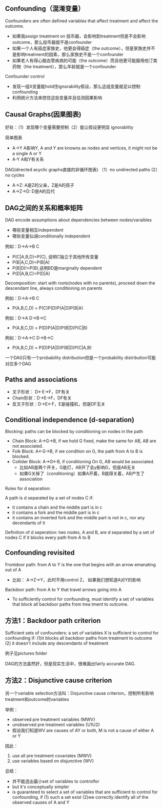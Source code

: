 ## Confounding（混淆变量）
Confounders are often defined variables that affect treatment and affect the outcome.
- 如果我assign treatment on 投币器，会影响到treatment但是不会影响outcome，那么投币器就不是confounder
- 如果一个人有癌症家族史，他更会得癌症（the outcome），但是家族史并不是影响treatment的因素，那么家族史不是一个confounder
- 如果老人有得心脑血管疾病的可能（the outcome）而且他更可能服用他汀类药物（the treatment），那么年龄就是一个confounder

Confounder control
- 发现一组X变量能hold住ignorability假设，那么这组变量就足以控制confounding
- 利用统计方法来控住这些变量并且估测因果影响

## Causal Graphs(因果图表)
好处：（1）发现哪个变量需要控制（2）能让假设更明显 ignorability

简单图表
- A->Y A影响Y, A and Y are knowns as nodes and vertices, it might not be a single A or Y
- A-Y A和Y有关系

DAG(directed acyclic graphs直接的非循环图表)
（1）no undirected paths (2）no cycles

- A->Z: A是Z的父亲，Z是A的孩子
- A->Z->D: D是A的后代

## DAG之间的关系和概率矩阵
DAG encode assumptions about dependencies between nodes/varaibles
- 哪些变量相互independent
- 哪些变量仙湖conditionally independent

例如：D->A->B C
- P(C|A,B,D)=P(C), 说明C独立于其他所有变量
- P(B|A,C,D)=P(B|A)
- P(B|D)!=P(B),说明BD是marginally dependent
- P(D|A,B,C)=P(D|A)

Decomposition: start with roots(nodes with no parents), proceed down the descendant line, always conditioning on parents

例如：D->A->B C
- P(A,B,C,D) = P(C)P(D)P(A|D)P(B|A)

例如：D->A D->B->C
- P(A,B,C,D) = P(D)P(A|D)P(B|D)P(C|B)

例如：D->A->C D->B->C
- P(A,B,C,D) = P(D)P(A|D)P(B|D)P(C|A,B)

一个DAG只有一个probability distribution但是一个probability distribution可能对应多个DAG

## Paths and associations
- 叉子形状： D<-E->F，DF有关
- Chain形状：D->E->F，DF有关 
- 反叉子形状：D->E<-F，E是碰撞机，但是DF无关

## Conditional independence (d-separation)
Blocking: paths can be blocked by conditioning on nodes in the path
- Chain Block: A->G->B, if we hold G fixed, make the same for AB, AB are not associated.
- Folk Block: A<-G->B, if we condition on G, the path from A to B is blocked.
- Collider Block: A->G<-B, if conditioning On G, AB would be associated.
  - 比如AB是两个开关，G是灯，AB开了会y影响G，但是AB无关
  - 如果G关掉了（conditioning）如果A开着，B就得关着，AB产生了association

Rules for d separation:

A path is d separated by a set of nodes C if:
- it contains a chain and the middle part is in c
- it contains a fork and the middle part is in c
- it contains an inverted fork and the middle part is not in c, nor any decendants of it

Definition of d seperation: two nodes, A and B, are d separated by a set of nodes C if it blocks every path from A to B

## Confounding revisited
Frontdoor path: from A to Y is the one that begins with an arrow emanating out of A
- 比如： A->Z->Y，此时不用control Z， 如果我们想知道A对Y的影响

Backdoor path: from A to Y that travel arrows going into A
- To sufficiently control for confounding, must identify a set of variables that block all backdoor paths from trea tment to outcome.

## 方法1：Backdoor path criterion

Sufficient sets of confounders: a set of variables X is sufficient to control for confounding if: (1)it blocks all backdoor paths from treatment to outcome (2) it doesn't include any descendants of treatment

例子见pictures folder

DAG的方法虽然好，但是现实生活中，很难画出fairly accurate DAG.

## 方法2：Disjunctive cause criterion
另一个variable selection方法叫：Disjunctive cause criterion，控制所有影响treatment和outcome的variables

举例：
- observed pre treatment variables {MWV}
- unobserved pre treatment variables {U1U2}
- 假设我们知道WV are causes of AY or both, M is not a cause of either A or Y

因此：
1. use all pre treatment covariates {MWV}
2. use variables based on disjunctive {WV}

总结：
- 并不能选出最小set of variables to controlfor
- but it's conceptually simpler
- is guaranteed to select a set of variables that are sufficient to control for confounding, if (1) such a set exist (2)we correctly identify all of the observed causes of A and Y
